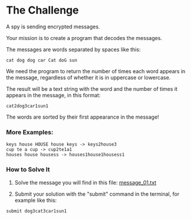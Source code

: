 # **The Challenge**

A spy is sending encrypted messages.

Your mission is to create a program that decodes the messages.

The messages are words separated by spaces like this:

```
cat dog dog car Cat doG sun
```

We need the program to return the number of times each word appears in the message, regardless of whether it is in uppercase or lowercase.

The result will be a text string with the word and the number of times it appears in the message, in this format:

```
cat2dog3car1sun1
```

The words are sorted by their first appearance in the message!

### **More Examples:**

```
keys house HOUSE house keys -> keys2house3
cup te a cup -> cup2te1a1
houses house housess -> houses1house1housess1
```

### **How to Solve It**

1. Solve the message you will find in this file: [message_01.txt](./message_01.txt)

2. Submit your solution with the "submit" command in the terminal, for example like this:

```
submit dog3cat3car1sun1
```
